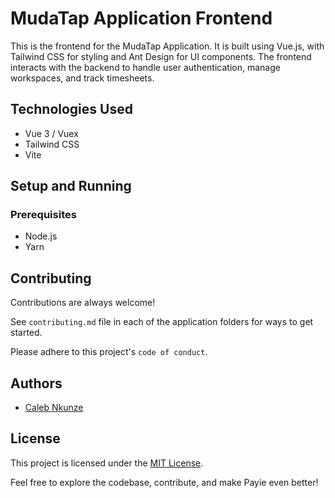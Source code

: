 # MudaTap Application Frontend

This is the frontend for the MudaTap Application. It is built using Vue.js, with Tailwind CSS for styling and Ant Design for UI components. The frontend interacts with the backend to handle user authentication, manage workspaces, and track timesheets.

## Technologies Used
- Vue 3 / Vuex
- Tailwind CSS
- Vite

## Setup and Running

### Prerequisites
- Node.js
- Yarn

## Contributing

Contributions are always welcome!

See `contributing.md` file in each of the application folders for ways to get started.

Please adhere to this project's `code of conduct`.


## Authors

- [Caleb Nkunze](https://www.github.com/Cank256)


## License

This project is licensed under the [MIT License](LICENSE).

Feel free to explore the codebase, contribute, and make Payie even better!